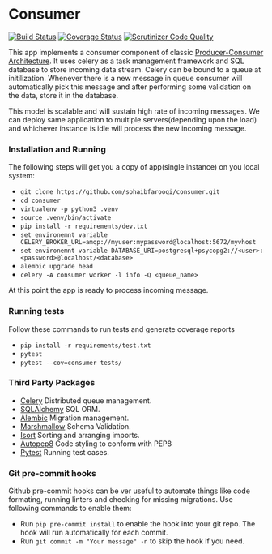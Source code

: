 # Consumer
[![Build Status](https://travis-ci.org/sohaibfarooqi/consumer.svg?branch=master)](https://travis-ci.org/sohaibfarooqi/consumer)   [![Coverage Status](https://coveralls.io/repos/github/sohaibfarooqi/consumer/badge.svg?branch=master)](https://coveralls.io/github/sohaibfarooqi/consumer?branch=master)  [![Scrutinizer Code Quality](https://scrutinizer-ci.com/g/sohaibfarooqi/consumer/badges/quality-score.png?b=master)](https://scrutinizer-ci.com/g/sohaibfarooqi/consumer/?branch=master)

This app implements a consumer component of classic [Producer-Consumer Architecture](https://en.wikipedia.org/wiki/Producer%E2%80%93consumer_problem). It uses celery as a task management framework and SQL database to store
incoming data stream. Celery can be bound to a queue at initilization. Whenever there is a new message in queue
consumer will automatically pick this message and after performing some validation on the data, store it
in the database.

This model is scalable and will sustain high rate of incoming messages. We can deploy same application to
multiple servers(depending upon the load) and whichever instance is idle will process the new incoming message.

### Installation and Running
The following steps will get you a copy of app(single instance) on you local system:

  - `git clone https://github.com/sohaibfarooqi/consumer.git`
  - `cd consumer`
  - `virtualenv -p python3 .venv`
  - `source .venv/bin/activate`
  - `pip install -r requirements/dev.txt`
  - `set environemnt variable CELERY_BROKER_URL=amqp://myuser:mypassword@localhost:5672/myvhost`
  - `set environemnt variable DATABASE_URI=postgresql+psycopg2://<user>:<password>@localhost/<database>`
  - `alembic upgrade head`
  - `celery -A consumer worker -l info -Q <queue_name>`

At this point the app is ready to process incoming message.

### Running tests
Follow these commands to run tests and generate coverage reports

 - `pip install -r requirements/test.txt`
 - `pytest`
 - `pytest --cov=consumer tests/`

### Third Party Packages

 - [Celery](http://docs.celeryproject.org/en/latest/index.html) Distributed queue management.
 - [SQLAlchemy](https://www.sqlalchemy.org/) SQL ORM.
 - [Alembic](https://alembic.sqlalchemy.org/en/latest/) Migration management.
 - [Marshmallow](https://marshmallow.readthedocs.io/en/3.0/) Schema Validation.
 - [Isort](https://readthedocs.org/projects/isort/) Sorting and arranging imports.
 - [Autopep8](https://github.com/hhatto/autopep8) Code styling to conform with PEP8
 - [Pytest](https://docs.pytest.org/en/latest/) Running test cases.

### Git pre-commit hooks
Github pre-commit hooks can be ver useful to automate things like code formating, running linters and checking
for missing migrations. Use following commands to enable them:

  - Run `pip pre-commit install` to enable the hook into your git repo. The hook will run automatically for each commit.
  - Run `git commit -m "Your message" -n` to skip the hook if you need.
